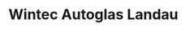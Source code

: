 ---
title: "Wintec Autoglas Landau"
url: /landau-in-der-pfalz/wintec-autoglas-landau/
shop: Autowerkstatt
---